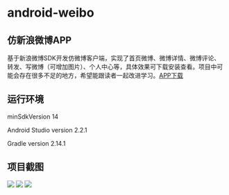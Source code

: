 # android-weibo

## 仿新浪微博APP

基于新浪微博SDK开发仿微博客户端，实现了首页微博、微博详情、微博评论、转发、写微博（可增加图片）、个人中心等，具体效果可下载安装查看。项目中可能会存在很多不足的地方，希望能跟读者一起改进学习。[APP下载](https://github.com/liudg/android-weibo/blob/master/app/app-release.apk)

## 运行环境

minSdkVersion 14

Android Studio version 2.2.1

Gradle version 2.14.1

## 项目截图

![](https://github.com/liudg/android-weibo/blob/master/screenshot/Screenshot_2016-10-13-15-52-21.png)
![](https://github.com/liudg/android-weibo/blob/master/screenshot/Screenshot_2016-10-13-15-52-54.png)
![](https://github.com/liudg/android-weibo/blob/master/screenshot/Screenshot_2016-10-13-15-55-28.png)



